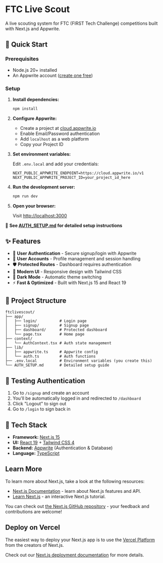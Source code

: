 # FTC Live Scout

A live scouting system for FTC (FIRST Tech Challenge) competitions built with Next.js and Appwrite.

## 🚀 Quick Start

### Prerequisites
- Node.js 20+ installed
- An Appwrite account ([create one free](https://cloud.appwrite.io))

### Setup

1. **Install dependencies:**
   ```bash
   npm install
   ```

2. **Configure Appwrite:**
   - Create a project at [cloud.appwrite.io](https://cloud.appwrite.io)
   - Enable Email/Password authentication
   - Add `localhost` as a web platform
   - Copy your Project ID

3. **Set environment variables:**
   
   Edit `.env.local` and add your credentials:
   ```env
   NEXT_PUBLIC_APPWRITE_ENDPOINT=https://cloud.appwrite.io/v1
   NEXT_PUBLIC_APPWRITE_PROJECT_ID=your_project_id_here
   ```

4. **Run the development server:**
   ```bash
   npm run dev
   ```

5. **Open your browser:**
   
   Visit [http://localhost:3000](http://localhost:3000)

📖 **See [AUTH_SETUP.md](./AUTH_SETUP.md) for detailed setup instructions**

## ✨ Features

- 🔐 **User Authentication** - Secure signup/login with Appwrite
- 👤 **User Accounts** - Profile management and session handling
- 🛡️ **Protected Routes** - Dashboard requires authentication
- 🎨 **Modern UI** - Responsive design with Tailwind CSS
- 🌙 **Dark Mode** - Automatic theme switching
- ⚡ **Fast & Optimized** - Built with Next.js 15 and React 19

## 📁 Project Structure

```
ftclivescout/
├── app/
│   ├── login/          # Login page
│   ├── signup/         # Signup page
│   ├── dashboard/      # Protected dashboard
│   └── page.tsx        # Home page
├── context/
│   └── AuthContext.tsx # Auth state management
├── lib/
│   ├── appwrite.ts     # Appwrite config
│   └── auth.ts         # Auth functions
├── .env.local          # Environment variables (you create this)
└── AUTH_SETUP.md       # Detailed setup guide
```

## 🧪 Testing Authentication

1. Go to `/signup` and create an account
2. You'll be automatically logged in and redirected to `/dashboard`
3. Click "Logout" to sign out
4. Go to `/login` to sign back in

## 🔧 Tech Stack

- **Framework:** [Next.js 15](https://nextjs.org)
- **UI:** [React 19](https://react.dev) + [Tailwind CSS 4](https://tailwindcss.com)
- **Backend:** [Appwrite](https://appwrite.io) (Authentication & Database)
- **Language:** [TypeScript](https://www.typescriptlang.org)

## Learn More

To learn more about Next.js, take a look at the following resources:

- [Next.js Documentation](https://nextjs.org/docs) - learn about Next.js features and API.
- [Learn Next.js](https://nextjs.org/learn) - an interactive Next.js tutorial.

You can check out [the Next.js GitHub repository](https://github.com/vercel/next.js) - your feedback and contributions are welcome!

## Deploy on Vercel

The easiest way to deploy your Next.js app is to use the [Vercel Platform](https://vercel.com/new?utm_medium=default-template&filter=next.js&utm_source=create-next-app&utm_campaign=create-next-app-readme) from the creators of Next.js.

Check out our [Next.js deployment documentation](https://nextjs.org/docs/app/building-your-application/deploying) for more details.
